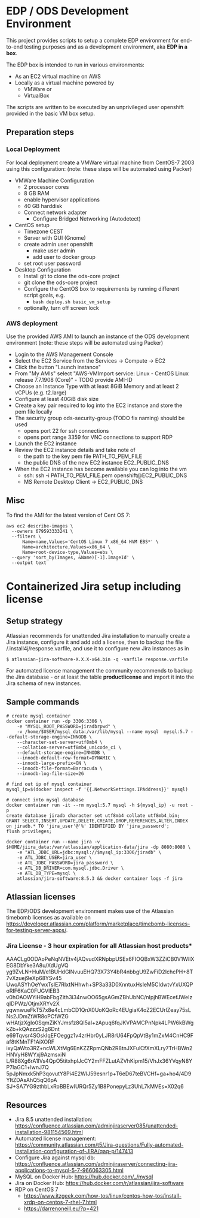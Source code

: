# EDP / ODS Development Environment
This project provides scripts to setup a complete EDP environment for end-to-end testing purposes and as a development environment, aka **EDP in a box**.

The EDP box is intended to run in various environments:
- As an EC2 virtual machine on AWS
- Locally as a virtual machine powered by
  - VMWare or
  - VirtualBox

The scripts are written to be executed by an unprivileged user openshift provided in the basic VM box setup.

## Preparation steps
### Local Deployment
For local deployment create a VMWare virtual machine from CentOS-7 2003 using this configuration:
(note: these steps will be automated using Packer)
- VMWare Machine Configuration
    - 2 processor cores
    - 8 GB RAM
    - enable hypervisor applications
    - 40 GB harddisk
    - Connect network adapter
        - Configure Bridged Networking (Autodetect)
- CentOS setup
    - Timezone CEST
    - Server with GUI (Gnome)
    - create admin user openshift
        - make user admin
        - add user to docker group
    - set root user password
- Desktop Configuration
    - Install git to clone the ods-core project
    - git clone the ods-core project
    - Configure the CentOS box to requirements by running different script goals, e.g.
      - ```bash deploy.sh basic_vm_setup```
    - optionally, turn off screen lock

### AWS deployment
Use the provided AWS AMI to launch an instance of the ODS development environment
(note: these steps will be automated using Packer)
- Login to the AWS Management Console
- Select the EC2 Service from the Services -> Compute -> EC2
- Click the button "Launch instance"
- From "My AMIs" select "AWS-VMImport service: Linux - CentOS Linux release 7.7.1908 (Core)" - TODO provide AMI-ID
- Choose an Instance Type with at least 8GiB Memory and at least 2 vCPUs (e.g. t2.large)
- Configure at least 40GiB disk size
- Create a key pair required to log into the EC2 instance and store the pem file locally
- The security group ods-security-group (TODO fix naming) should be used
    - opens port 22 for ssh connections
    - opens port range 3359 for VNC connections to support RDP
- Launch the EC2 instance
- Review the EC2 instance details and take note of
    - the path to the key pem file PATH_TO_PEM_FILE
    - the public DNS of the new EC2 instance EC2_PUBLIC_DNS
- When the EC2 instance has become available you can log into the vm
    - ssh: ssh -i PATH_TO_PEM_FILE.pem openshift@EC2_PUBLIC_DNS
    - MS Remote Desktop Client -> EC2_PUBLIC_DNS

## Misc
To find the AMI for the latest version of Cent OS 7:
```
aws ec2 describe-images \
  --owners 679593333241 \
  --filters \
      Name=name,Values='CentOS Linux 7 x86_64 HVM EBS*' \
      Name=architecture,Values=x86_64 \
      Name=root-device-type,Values=ebs \
  --query 'sort_by(Images, &Name)[-1].ImageId' \
  --output text
```

# Containerized Jira setup including license

## Setup strategy
Atlassian recommends for unattended Jira installation to manually create a Jira instance, configure it and add add a license, then to backup the file <installation-directory>/.install4j/response.varfile, and use it to configure new Jira instances as in
```
$ atlassian-jira-software-X.X.X-x64.bin -q -varfile response.varfile
```

For automated license management the community recommends to backup the Jira database - or at least the table **productlicense** and import it into the Jira schema of new instances.

## Sample commands
```
# create mysql container
docker container run -dp 3306:3306 \
    -e "MYSQL_ROOT_PASSWORD=jiradbrpwd" \
    -v /home/$USER/mysql_data:/var/lib/mysql --name mysql  mysql:5.7 --default-storage-engine=INNODB \
    --character-set-server=utf8mb4 \
    --collation-server=utf8mb4_unicode_ci \
    --default-storage-engine=INNODB \
    --innodb-default-row-format=DYNAMIC \
    --innodb-large-prefix=ON \
    --innodb-file-format=Barracuda \
    --innodb-log-file-size=2G

# find out ip of mysql container
mysql_ip=$(docker inspect -f '{{.NetworkSettings.IPAddress}}' mysql)

# connect into mysql database
docker container run -it --rm mysql:5.7 mysql -h ${mysql_ip} -u root -p
create database jiradb character set utf8mb4 collate utf8mb4_bin;
GRANT SELECT,INSERT,UPDATE,DELETE,CREATE,DROP,REFERENCES,ALTER,INDEX on jiradb.* TO 'jira_user'@'%' IDENTIFIED BY 'jira_password';
flush privileges;

docker container run --name jira -v $HOME/jiira_data:/var/atlassian/application-data/jira -dp 8080:8080 \
    -e "ATL_JDBC_URL=jdbc:mysql://$mysql_ip:3306/jiradb" \
    -e ATL_JDBC_USER=jira_user \
    -e ATL_JDBC_PASSWORD=jira_password \
    -e ATL_DB_DRIVER=com.mysql.jdbc.Driver \
    -e ATL_DB_TYPE=mysql \
    atlassian/jira-software:8.5.3 && docker container logs -f jira

```
## Atlassian licenses
The EDP/ODS development environment makes use of the Atlassian timebomb licenses as available on https://developer.atlassian.com/platform/marketplace/timebomb-licenses-for-testing-server-apps/.

### Jira License - 3 hour expiration for all Atlassian host products*
AAACLg0ODAoPeNqNVEtv4jAQvudXRNpbpUSEx6FIOQBxW3ZZiCB0V1WllXEG8DbYke3A8u/XdUgVQ
yg9ZvLN+HuM/e1BUHdGlNvuuEHQ73X73Y4bR4nbbgU9ZwFiD2IchcPH+8T7vXzuej9eXp68YSv45
UwoASYhOeYwxTsIE7RIxtNHhwh+SP3a33D0XnntuxHsIeM5CIdwtvYxUXQPoRIF6KaC0FUGVlEB3
v0hOAOWYiH9abFbgZith3i34nwOO65gsAGmZBhUbNC/nIpjhBWEcefJWelzqIDPWz/OtjmXRYv2X
yqwnwueFkT57x8e4cLmbCD1QnX0UoKQoRc4EUgiaK4oZ2ECUrlZeay75sLNs2JDmZtWR8oPCfWZG
wHAtjzXgIo0SqmZiKYJmsfz8QI5aI+zApuq6fqJKVPAMCPnNpk4LPW6kBWgkZb+kQAzzzS2g6Dnt
e69Tqvsr4SOskIqEFOeggz1v4zrHbr0yLJR8rU64FpQpVtBy1mZxM4CnHC9Faf8tKMnTF1AiXORF
ixyQaWto3RZ+ncWLXtMg6EnKZZRpmQNb2R8tnJXFulCfXmXLry7TrHBWn2HNVyH8WYxj9AzmsxiN
L/R88Xg6rA1lVs4QpO5titxhplJcCY2mFFZLutAZVhKipm15/VhJx36YVqyN8YP7IaGC1+lwnJ7Q
5pJpNmxk5hP3qovutY8Pi4E2WIJ59esnr1p+T6eD67teBVCHf+ga+ho4/4D9YItZDAsAhQ5qQ6pA
SJ+SA7YG9zthbLxRoBBEwIURQr5Zy1B8PonepyLz3UhL7kMVEs=X02q6

## Resources
- Jira 8.5 unattended installation: https://confluence.atlassian.com/adminjiraserver085/unattended-installation-981154569.html
- Automated license management: https://community.atlassian.com/t5/Jira-questions/Fully-automated-installation-configuration-of-JIRA/qaq-p/147413
- Configure Jira against mysql db: https://confluence.atlassian.com/adminjiraserver/connecting-jira-applications-to-mysql-5-7-966063305.html
- MySQL on Docker Hub: https://hub.docker.com/_/mysql
- Jira on Docker Hub: https://hub.docker.com/r/atlassian/jira-software
- RDP on CentOS 7 
  - https://www.itzgeek.com/how-tos/linux/centos-how-tos/install-xrdp-on-centos-7-rhel-7.html
  - https://darrenoneill.eu/?p=421

